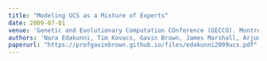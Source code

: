 ```yaml
---
title: "Modeling UCS as a Mixture of Experts"
date: 2009-07-01
venue: 'Genetic and Evolutionary Computation COnference (GECCO). Montreal, Canada, July'
authors: 'Nara Edakunni, Tim Kovacs, Gavin Brown, James Marshall, Arjun Chandra'
paperurl: "https://profgavinbrown.github.io/files/edakunni2009ucs.pdf"
---
```

